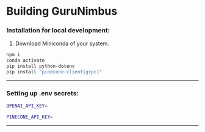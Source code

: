 # Building GuruNimbus

### Installation for local development:
1. Download Miniconda of your system.
```bash
npm i
conda activate
pip install python-dotenv
pip install "pinecone-client[grpc]"
```

---
### Setting up .env secrets:
```bash
OPENAI_API_KEY=

PINECONE_API_KEY=
```
---